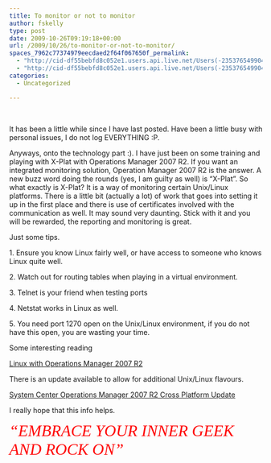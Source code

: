 ```yaml
---
title: To monitor or not to monitor
author: fskelly
type: post
date: 2009-10-26T09:19:18+00:00
url: /2009/10/26/to-monitor-or-not-to-monitor/
spaces_7962c77374979eecdaed2f64f067650f_permalink:
  - "http://cid-df55bebfd8c052e1.users.api.live.net/Users(-2353765499046702367)/Blogs('DF55BEBFD8C052E1!116')/Entries('DF55BEBFD8C052E1!2401')?authkey=22Fzl6To93U%24"
  - "http://cid-df55bebfd8c052e1.users.api.live.net/Users(-2353765499046702367)/Blogs('DF55BEBFD8C052E1!116')/Entries('DF55BEBFD8C052E1!2401')?authkey=22Fzl6To93U%24"
categories:
  - Uncategorized

---
```

<div id="msgcns!DF55BEBFD8C052E1!2401" class="bvMsg">
  <p>
     
  </p>
  
  <p>
    It has been a little while since I have last posted. Have been a little busy with personal issues, I do not log EVERYTHING :P.
  </p>
  
  <p>
    Anyways, onto the technology part :). I have just been on some training and playing with X-Plat with Operations Manager 2007 R2. If you want an integrated monitoring solution, Operation Manager 2007 R2 is the answer. A new buzz word doing the rounds (yes, I am guilty as well) is “X-Plat”. So what exactly is X-Plat? It is a way of monitoring certain Unix/Linux platforms. There is a little bit (actually a lot) of work that goes into setting it up in the first place and there is use of certificates involved with the communication as well. It may sound very daunting. Stick with it and you will be rewarded, the reporting and monitoring is great.
  </p>
  
  <p>
    Just some tips.
  </p>
  
  <p>
    1. Ensure you know Linux fairly well, or have access to someone who knows Linux quite well.
  </p>
  
  <p>
    2. Watch out for routing tables when playing in a virtual environment.
  </p>
  
  <p>
    3. Telnet is your friend when testing ports
  </p>
  
  <p>
    4. Netstat works in Linux as well.
  </p>
  
  <p>
    5. You need port 1270 open on the Unix/Linux environment, if you do not have this open, you are wasting your time.
  </p>
  
  <p>
    Some interesting reading
  </p>
  
  <p>
    <a title="Linux with Operations Manager 2007 R2" href="http://download.microsoft.com/download/8/8/B/88BBD053-14A7-442E-8066-0EE84231EC0E/SC_OpsMgr2007_R2-CrossPlat.pdf">Linux with Operations Manager 2007 R2</a>
  </p>
  
  <p>
    There is an update available to allow for additional Unix/Linux flavours.
  </p>
  
  <p>
    <a href="http://www.microsoft.com/downloads/details.aspx?displaylang=en&FamilyID=4a41a8be-0a37-4bd2-b5b1-026468b317fb">System Center Operations Manager 2007 R2 Cross Platform Update</a>
  </p>
  
  <p>
    I really hope that this info helps.
  </p>
  
  <p>
    <font color="#ff0000" size="6" face="Broadway"><em>“EMBRACE YOUR INNER GEEK AND ROCK ON”</em></font>
  </p></p>
</div>